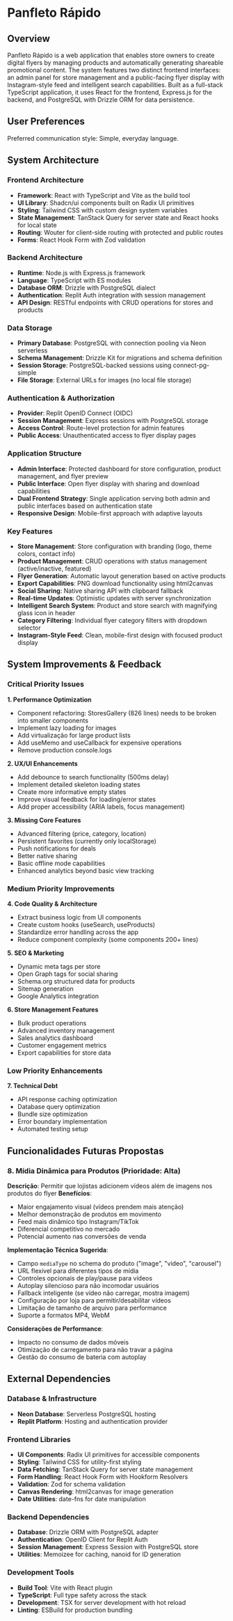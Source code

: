 # Panfleto Rápido

## Overview

Panfleto Rápido is a web application that enables store owners to create digital flyers by managing products and automatically generating shareable promotional content. The system features two distinct frontend interfaces: an admin panel for store management and a public-facing flyer display with Instagram-style feed and intelligent search capabilities. Built as a full-stack TypeScript application, it uses React for the frontend, Express.js for the backend, and PostgreSQL with Drizzle ORM for data persistence.

## User Preferences

Preferred communication style: Simple, everyday language.

## System Architecture

### Frontend Architecture
- **Framework**: React with TypeScript and Vite as the build tool
- **UI Library**: Shadcn/ui components built on Radix UI primitives
- **Styling**: Tailwind CSS with custom design system variables
- **State Management**: TanStack Query for server state and React hooks for local state
- **Routing**: Wouter for client-side routing with protected and public routes
- **Forms**: React Hook Form with Zod validation

### Backend Architecture
- **Runtime**: Node.js with Express.js framework
- **Language**: TypeScript with ES modules
- **Database ORM**: Drizzle with PostgreSQL dialect
- **Authentication**: Replit Auth integration with session management
- **API Design**: RESTful endpoints with CRUD operations for stores and products

### Data Storage
- **Primary Database**: PostgreSQL with connection pooling via Neon serverless
- **Schema Management**: Drizzle Kit for migrations and schema definition
- **Session Storage**: PostgreSQL-backed sessions using connect-pg-simple
- **File Storage**: External URLs for images (no local file storage)

### Authentication & Authorization
- **Provider**: Replit OpenID Connect (OIDC)
- **Session Management**: Express sessions with PostgreSQL storage
- **Access Control**: Route-level protection for admin features
- **Public Access**: Unauthenticated access to flyer display pages

### Application Structure
- **Admin Interface**: Protected dashboard for store configuration, product management, and flyer preview
- **Public Interface**: Open flyer display with sharing and download capabilities
- **Dual Frontend Strategy**: Single application serving both admin and public interfaces based on authentication state
- **Responsive Design**: Mobile-first approach with adaptive layouts

### Key Features
- **Store Management**: Store configuration with branding (logo, theme colors, contact info)
- **Product Management**: CRUD operations with status management (active/inactive, featured)
- **Flyer Generation**: Automatic layout generation based on active products
- **Export Capabilities**: PNG download functionality using html2canvas
- **Social Sharing**: Native sharing API with clipboard fallback
- **Real-time Updates**: Optimistic updates with server synchronization
- **Intelligent Search System**: Product and store search with magnifying glass icon in header
- **Category Filtering**: Individual flyer category filters with dropdown selector
- **Instagram-Style Feed**: Clean, mobile-first design with focused product display

## System Improvements & Feedback

### Critical Priority Issues

**1. Performance Optimization**
- Component refactoring: StoresGallery (826 lines) needs to be broken into smaller components
- Implement lazy loading for images
- Add virtualização for large product lists
- Add useMemo and useCallback for expensive operations
- Remove production console.logs

**2. UX/UI Enhancements**
- Add debounce to search functionality (500ms delay)
- Implement detailed skeleton loading states
- Create more informative empty states
- Improve visual feedback for loading/error states
- Add proper accessibility (ARIA labels, focus management)

**3. Missing Core Features**
- Advanced filtering (price, category, location)
- Persistent favorites (currently only localStorage)
- Push notifications for deals
- Better native sharing
- Basic offline mode capabilities
- Enhanced analytics beyond basic view tracking

### Medium Priority Improvements

**4. Code Quality & Architecture**
- Extract business logic from UI components
- Create custom hooks (useSearch, useProducts)
- Standardize error handling across the app
- Reduce component complexity (some components 200+ lines)

**5. SEO & Marketing**
- Dynamic meta tags per store
- Open Graph tags for social sharing
- Schema.org structured data for products
- Sitemap generation
- Google Analytics integration

**6. Store Management Features**
- Bulk product operations
- Advanced inventory management
- Sales analytics dashboard
- Customer engagement metrics
- Export capabilities for store data

### Low Priority Enhancements

**7. Technical Debt**
- API response caching optimization
- Database query optimization
- Bundle size optimization
- Error boundary implementation
- Automated testing setup

## Funcionalidades Futuras Propostas

### **8. Mídia Dinâmica para Produtos (Prioridade: Alta)**
**Descrição**: Permitir que lojistas adicionem vídeos além de imagens nos produtos do flyer
**Benefícios**:
- Maior engajamento visual (vídeos prendem mais atenção)
- Melhor demonstração de produtos em movimento
- Feed mais dinâmico tipo Instagram/TikTok
- Diferencial competitivo no mercado
- Potencial aumento nas conversões de venda

**Implementação Técnica Sugerida**:
- Campo `mediaType` no schema do produto ("image", "video", "carousel")
- URL flexível para diferentes tipos de mídia
- Controles opcionais de play/pause para vídeos
- Autoplay silencioso para não incomodar usuários
- Fallback inteligente (se vídeo não carregar, mostra imagem)
- Configuração por loja para permitir/desabilitar vídeos
- Limitação de tamanho de arquivo para performance
- Suporte a formatos MP4, WebM

**Considerações de Performance**:
- Impacto no consumo de dados móveis
- Otimização de carregamento para não travar a página
- Gestão do consumo de bateria com autoplay

## External Dependencies

### Database & Infrastructure
- **Neon Database**: Serverless PostgreSQL hosting
- **Replit Platform**: Hosting and authentication provider

### Frontend Libraries
- **UI Components**: Radix UI primitives for accessible components
- **Styling**: Tailwind CSS for utility-first styling
- **Data Fetching**: TanStack Query for server state management
- **Form Handling**: React Hook Form with Hookform Resolvers
- **Validation**: Zod for schema validation
- **Canvas Rendering**: html2canvas for image generation
- **Date Utilities**: date-fns for date manipulation

### Backend Dependencies
- **Database**: Drizzle ORM with PostgreSQL adapter
- **Authentication**: OpenID Client for Replit Auth
- **Session Management**: Express Session with PostgreSQL store
- **Utilities**: Memoizee for caching, nanoid for ID generation

### Development Tools
- **Build Tool**: Vite with React plugin
- **TypeScript**: Full type safety across the stack
- **Development**: TSX for server development with hot reload
- **Linting**: ESBuild for production bundling